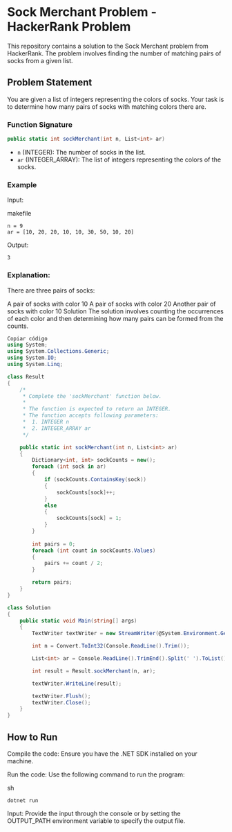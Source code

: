 # Sock Merchant Problem - HackerRank Problem

This repository contains a solution to the Sock Merchant problem from HackerRank. The problem involves finding the number of matching pairs of socks from a given list.

## Problem Statement

You are given a list of integers representing the colors of socks. Your task is to determine how many pairs of socks with matching colors there are.

### Function Signature

```csharp
public static int sockMerchant(int n, List<int> ar)
```
- `n` (INTEGER): The number of socks in the list.
- `ar` (INTEGER_ARRAY): The list of integers representing the colors of the socks.
### Example
Input:

makefile
```
n = 9
ar = [10, 20, 20, 10, 10, 30, 50, 10, 20]
```
Output:

`3`
### Explanation:

There are three pairs of socks:

A pair of socks with color 10
A pair of socks with color 20
Another pair of socks with color 10
Solution
The solution involves counting the occurrences of each color and then determining how many pairs can be formed from the counts.

``` csharp
Copiar código
using System;
using System.Collections.Generic;
using System.IO;
using System.Linq;

class Result
{
    /*
     * Complete the 'sockMerchant' function below.
     *
     * The function is expected to return an INTEGER.
     * The function accepts following parameters:
     *  1. INTEGER n
     *  2. INTEGER_ARRAY ar
     */

    public static int sockMerchant(int n, List<int> ar)
    {
        Dictionary<int, int> sockCounts = new();
        foreach (int sock in ar)
        {
            if (sockCounts.ContainsKey(sock))
            {
                sockCounts[sock]++;
            }
            else
            {
                sockCounts[sock] = 1;
            }
        }
        
        int pairs = 0;
        foreach (int count in sockCounts.Values)
        {
            pairs += count / 2;
        }

        return pairs;
    }
}

class Solution
{
    public static void Main(string[] args)
    {
        TextWriter textWriter = new StreamWriter(@System.Environment.GetEnvironmentVariable("OUTPUT_PATH"), true);

        int n = Convert.ToInt32(Console.ReadLine().Trim());

        List<int> ar = Console.ReadLine().TrimEnd().Split(' ').ToList().Select(arTemp => Convert.ToInt32(arTemp)).ToList();

        int result = Result.sockMerchant(n, ar);

        textWriter.WriteLine(result);

        textWriter.Flush();
        textWriter.Close();
    }
}
```
## How to Run
Compile the code: Ensure you have the .NET SDK installed on your machine.

Run the code: Use the following command to run the program:

sh
```
dotnet run
```

Input: Provide the input through the console or by setting the OUTPUT_PATH environment variable to specify the output file.
